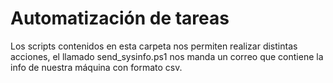 # Automatización de tareas
Los scripts contenidos en esta carpeta nos permiten realizar distintas acciones, el llamado send_sysinfo.ps1 nos manda un correo que
contiene la info de nuestra máquina con formato csv.
